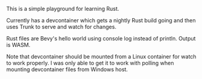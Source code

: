 This is a simple playground for learning Rust.

Currently has a devcontainer which gets a nightly Rust build going and then uses Trunk to serve and watch for changes.

Rust files are Bevy's hello world using console log instead of println. Output is WASM.

Note that devcontainer should be mounted from a Linux container for watch to work properly. I was only able to get it to work with polling when mounting devcontainer files from Windows host.
